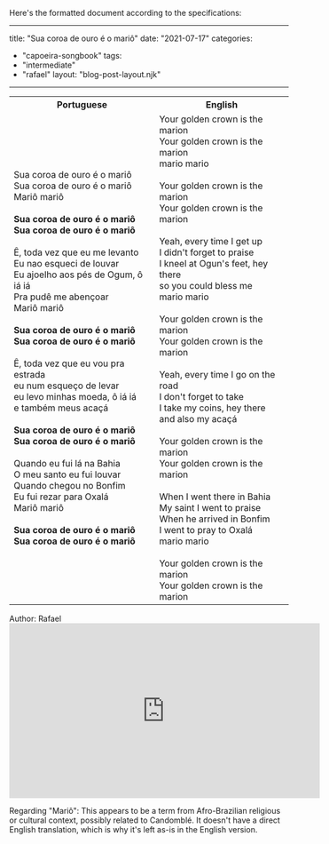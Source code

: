 Here's the formatted document according to the specifications:

---
title: "Sua coroa de ouro é o mariô"
date: "2021-07-17"
categories: 
  - "capoeira-songbook"
tags: 
  - "intermediate"
  - "rafael"
layout: "blog-post-layout.njk"
---

<table class="capoeira-table">
    <tr class="header-row">
        <th>Portuguese</th>
        <th>English</th>
    </tr>
    <tr>
        <td>Sua coroa de ouro é o mariô<br>
Sua coroa de ouro é o mariô<br>
Mariô mariô<br>
<br>
<strong>Sua coroa de ouro é o mariô<br>
Sua coroa de ouro é o mariô</strong><br>
<br>
Ê, toda vez que eu me levanto<br>
Eu nao esqueci de louvar<br>
Eu ajoelho aos pés de Ogum, ô iá iá<br>
Pra pudê me abençoar<br>
Mariô mariô<br>
<br>
<strong>Sua coroa de ouro é o mariô<br>
Sua coroa de ouro é o mariô</strong><br>
<br>
Ê, toda vez que eu vou pra estrada<br>
eu num esqueço de levar<br>
eu levo minhas moeda, ô iá iá<br>
e também meus acaçá<br>
<br>
<strong>Sua coroa de ouro é o mariô<br>
Sua coroa de ouro é o mariô</strong><br>
<br>
Quando eu fui lá na Bahia<br>
O meu santo eu fui louvar<br>
Quando chegou no Bonfim<br>
Eu fui rezar para Oxalá<br>
Mariô mariô<br>
<br>
<strong>Sua coroa de ouro é o mariô<br>
Sua coroa de ouro é o mariô</strong></td>
        <td>Your golden crown is the marion<br>
Your golden crown is the marion<br>
mario mario<br>
<br>
Your golden crown is the marion<br>
Your golden crown is the marion<br>
<br>
Yeah, every time I get up<br>
I didn't forget to praise<br>
I kneel at Ogun's feet, hey there<br>
so you could bless me<br>
mario mario<br>
<br>
Your golden crown is the marion<br>
Your golden crown is the marion<br>
<br>
Yeah, every time I go on the road<br>
I don't forget to take<br>
I take my coins, hey there<br>
and also my acaçá<br>
<br>
Your golden crown is the marion<br>
Your golden crown is the marion<br>
<br>
When I went there in Bahia<br>
My saint I went to praise<br>
When he arrived in Bonfim<br>
I went to pray to Oxalá<br>
mario mario<br>
<br>
Your golden crown is the marion<br>
Your golden crown is the marion</td>
    </tr>
</table>

<figcaption>
Author: Rafael
</figcaption>

<iframe width="560" height="315" src="https://www.youtube.com/embed/AF9LvkfoI6U" title="YouTube video player" frameborder="0" allow="accelerometer; autoplay; clipboard-write; encrypted-media; gyroscope; picture-in-picture" allowfullscreen></iframe>

Regarding "Mariô": This appears to be a term from Afro-Brazilian religious or cultural context, possibly related to Candomblé. It doesn't have a direct English translation, which is why it's left as-is in the English version.